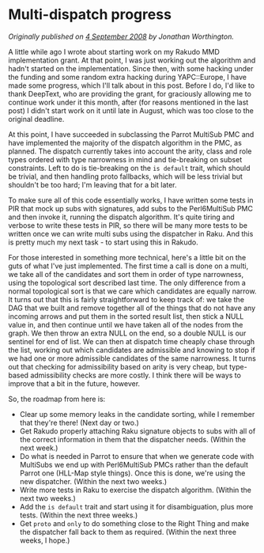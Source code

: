 # Multi-dispatch progress
    
*Originally published on [4 September 2008](https://use-perl.github.io/user/JonathanWorthington/journal/37350/) by Jonathan Worthington.*

A little while ago I wrote about starting work on my Rakudo MMD implementation grant. At that point, I was just working out the algorithm and hadn't started on the implementation. Since then, with some hacking under the funding and some random extra hacking during YAPC::Europe, I have made some progress, which I'll talk about in this post. Before I do, I'd like to thank DeepText, who are providing the grant, for graciously allowing me to continue work under it this month, after (for reasons mentioned in the last post) I didn't start work on it until late in August, which was too close to the original deadline.

At this point, I have succeeded in subclassing the Parrot MultiSub PMC and have implemented the majority of the dispatch algorithm in the PMC, as planned. The dispatch currently takes into account the arity, class and role types ordered with type narrowness in mind and tie-breaking on subset constraints. Left to do is tie-breaking on the `is default` trait, which should be trivial, and then handling proto fallbacks, which will be less trivial but shouldn't be too hard; I'm leaving that for a bit later.

To make sure all of this code essentially works, I have written some tests in PIR that mock up subs with signatures, add subs to the Perl6MultiSub PMC and then invoke it, running the dispatch algorithm. It's quite tiring and verbose to write these tests in PIR, so there will be many more tests to be written once we can write multi subs using the dispatcher in Raku. And this is pretty much my next task - to start using this in Rakudo.

For those interested in something more technical, here's a little bit on the guts of what I've just implemented. The first time a call is done on a multi, we take all of the candidates and sort them in order of type narrowness, using the topological sort described last time. The only difference from a normal topological sort is that we care which candidates are equally narrow. It turns out that this is fairly straightforward to keep track of: we take the DAG that we built and remove together all of the things that do not have any incoming arrows and put them in the sorted result list, then stick a NULL value in, and then continue until we have taken all of the nodes from the graph. We then throw an extra NULL on the end, so a double NULL is our sentinel for end of list. We can then at dispatch time cheaply chase through the list, working out which candidates are admissible and knowing to stop if we had one or more admissible candidates of the same narrowness. It turns out that checking for admissibility based on arity is very cheap, but type-based admissibility checks are more costly. I think there will be ways to improve that a bit in the future, however.

So, the roadmap from here is:

- Clear up some memory leaks in the candidate sorting, while I remember that they're there! (Next day or two.)
- Get Rakudo properly attaching Raku signature objects to subs with all of the correct information in them that the dispatcher needs. (Within the next week.)
- Do what is needed in Parrot to ensure that when we generate code with MultiSubs we end up with Perl6MultiSub PMCs rather than the default Parrot one (HLL-Map style things). Once this is done, we're using the new dispatcher. (Within the next two weeks.)
- Write more tests in Raku to exercise the dispatch algorithm. (Within the next two weeks.)
- Add the `is default` trait and start using it for disambiguation, plus more tests. (Within the next three weeks.)
- Get `proto` and `only` to do something close to the Right Thing and make the dispatcher fall back to them as required. (Within the next three weeks, I hope.)
